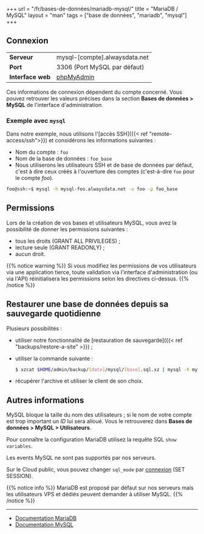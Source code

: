+++
url = "/fr/bases-de-données/mariadb-mysql/"
title = "MariaDB / MySQL"
layout = "man"
tags = ["base de données", "mariadb", "mysql"]
+++

## Connexion

|                   |                                                  |
|-------------------|--------------------------------------------------|
| **Serveur**       | mysql-[compte].alwaysdata.net                    |
| **Port**          | 3306 (Port MySQL par défaut)                     |
| **Interface web** | [phpMyAdmin](https://phpmyadmin.alwaysdata.com/) |

Ces informations de connexion dépendent du compte concerné. Vous pouvez retrouver les valeurs précises dans la section **Bases de données > MySQL** de l'interface d'administration.

### Exemple avec `mysql`
Dans notre exemple, nous utilisons l'[accès SSH]({{< ref "remote-access/ssh">}}) et considérons les informations suivantes :

- Nom du compte : `foo`
- Nom de la base de données : `foo_base`
- Nous utiliserons les utilisateurs SSH et de base de données par défaut, c'est à dire ceux créés à l'ouverture des comptes (c'est-à-dire `foo` pour le compte _foo_).

```sh
foo@ssh:~$ mysql -h mysql-foo.alwaysdata.net -u foo -p foo_base
```

## Permissions

Lors de la création de vos bases et utilisateurs MySQL, vous avez la possibilité de donner les permissions suivantes :

* tous les droits (GRANT ALL PRIVILEGES) ;
* lecture seule (GRANT READONLY) ;
* aucun droit.

{{% notice warning %}}
Si vous modifiez les permissions de vos utilisateurs via une application tierce, toute validation via l'interface d'administration (ou via l'API) réinitialisera les permissions selon les directives ci-dessus.
{{% /notice %}}

## Restaurer une base de données depuis sa sauvegarde quotidienne

Plusieurs possibilités :

- utiliser notre fonctionnalité de [restauration de sauvegarde]({{< ref "backups/restore-a-site" >}}) ;
- utiliser la commande suivante :

    ```sh
    $ xzcat $HOME/admin/backup/[date]/mysql/[base].sql.xz | mysql -h mysql-[compte].alwaysdata.net -u [utilisateur] -p [base]
    ```

- récupérer l'archive et utiliser le client de son choix.

## Autres informations
MySQL bloque la taille du nom des utilisateurs ; si le nom de votre compte est trop important un _ID_ lui sera alloué. Vous le retrouverez dans **Bases de données > MySQL > Utilisateurs**.

Pour connaître la configuration MariaDB utilisez la requête SQL `show variables`.

Les events MySQL ne sont pas supportés par nos serveurs.

Sur le Cloud public, vous pouvez changer `sql_mode` par [connexion](https://dev.mysql.com/doc/refman/8.0/en/sql-mode.html) (SET SESSION).

{{% notice info %}}
MariaDB est proposé par défaut sur nos serveurs mais les utilisateurs VPS et dédiés peuvent demander à utiliser MySQL.
{{% /notice %}}

---

- [Documentation MariaDB](https://mariadb.com/kb/en/library/documentation/)
- [Documentation MySQL](https://dev.mysql.com/doc/)
